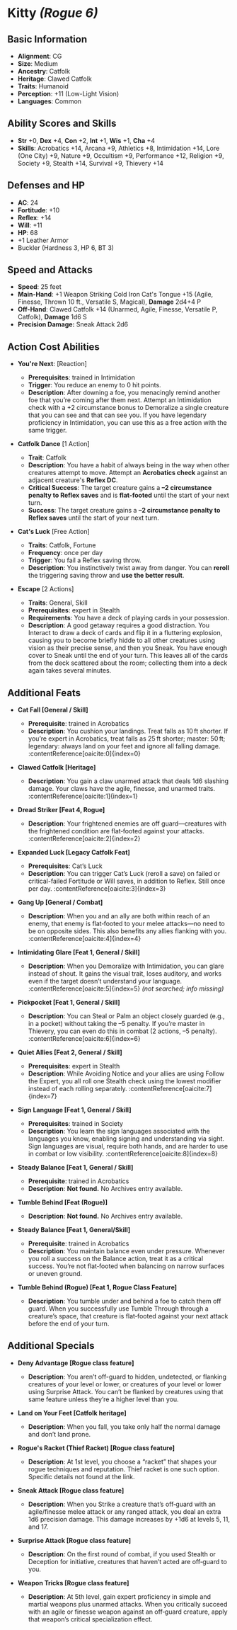 # Kitty *(Rogue 6)*

## Basic Information

- **Alignment**: CG
- **Size**: Medium
- **Ancestry**: Catfolk
- **Heritage**: Clawed Catfolk
- **Traits**: Humanoid
- **Perception**: +11 (Low-Light Vision)
- **Languages**: Common

## Ability Scores and Skills

- **Str** +0, **Dex** +4, **Con** +2, **Int** +1, **Wis** +1, **Cha** +4
- **Skills**: Acrobatics +14, Arcana +9, Athletics +8, Intimidation +14, Lore (One City) +9, Nature +9, Occultism +9, Performance +12, Religion +9, Society +9, Stealth +14, Survival +9, Thievery +14

## Defenses and HP

- **AC**: 24
- **Fortitude**: +10
- **Reflex**: +14
- **Will**: +11
- **HP**: 68
- +1 Leather Armor
- Buckler (Hardness 3, HP 6, BT 3)

## Speed and Attacks

- **Speed**: 25 feet
- **Main-Hand**: +1 Weapon Striking Cold Iron Cat's Tongue +15 (Agile, Finesse, Thrown 10 ft., Versatile S, Magical), **Damage** 2d4+4 P
- **Off-Hand**: Clawed Catfolk +14 (Unarmed, Agile, Finesse, Versatile P, Catfolk), **Damage** 1d6 S
- **Precision Damage:** Sneak Attack 2d6

## Action Cost Abilities

- **You're Next**: [Reaction]
  - **Prerequisites**: trained in Intimidation  
  - **Trigger**: You reduce an enemy to 0 hit points.
  - **Description**: After downing a foe, you menacingly remind another foe that you’re coming after them next. Attempt an Intimidation check with a +2 circumstance bonus to Demoralize a single creature that you can see and that can see you. If you have legendary proficiency in Intimidation, you can use this as a free action with the same trigger.

- **Catfolk Dance** [1 Action]
  - **Trait**: Catfolk  
  - **Description**: You have a habit of always being in the way when other creatures attempt to move. Attempt an **Acrobatics check** against an adjacent creature's **Reflex DC**.
  - **Critical Success**: The target creature gains a **–2 circumstance penalty to Reflex saves** and is **flat-footed** until the start of your next turn.
  - **Success**: The target creature gains a **–2 circumstance penalty to Reflex saves** until the start of your next turn.

- **Cat's Luck** [Free Action]
  - **Traits**: Catfolk, Fortune  
  - **Frequency**: once per day  
  - **Trigger**: You fail a Reflex saving throw.  
  - **Description**: You instinctively twist away from danger. You can **reroll** the triggering saving throw and **use the better result**.

- **Escape** [2 Actions]
  - **Traits**: General, Skill  
  - **Prerequisites**: expert in Stealth  
  - **Requirements**: You have a deck of playing cards in your possession.
  - **Description**: A good getaway requires a good distraction. You Interact to draw a deck of cards and flip it in a fluttering explosion, causing you to become briefly hidde to all other creatures using vision as their precise sense, and then you Sneak. You have enough cover to Sneak until the end of your turn. This leaves all of the cards from the deck scattered about the room; collecting them into a deck again takes several minutes.

## Additional Feats

- **Cat Fall [General / Skill]**
  - **Prerequisite**: trained in Acrobatics  
  - **Description**: You cushion your landings. Treat falls as 10 ft shorter. If you’re expert in Acrobatics, treat falls as 25 ft shorter; master: 50 ft; legendary: always land on your feet and ignore all falling damage. :contentReference[oaicite:0]{index=0}

- **Clawed Catfolk [Heritage]**
  - **Description**: You gain a claw unarmed attack that deals 1d6 slashing damage. Your claws have the agile, finesse, and unarmed traits. :contentReference[oaicite:1]{index=1}

- **Dread Striker [Feat 4, Rogue]**
  - **Description**: Your frightened enemies are off guard—creatures with the frightened condition are flat‑footed against your attacks. :contentReference[oaicite:2]{index=2}

- **Expanded Luck [Legacy Catfolk Feat]**
  - **Prerequisites**: Cat’s Luck  
  - **Description**: You can trigger Cat’s Luck (reroll a save) on failed or critical-failed Fortitude or Will saves, in addition to Reflex. Still once per day. :contentReference[oaicite:3]{index=3}

- **Gang Up [General / Combat]**
  - **Description**: When you and an ally are both within reach of an enemy, that enemy is flat‑footed to your melee attacks—no need to be on opposite sides. This also benefits any allies flanking with you. :contentReference[oaicite:4]{index=4}

- **Intimidating Glare [Feat 1, General / Skill]**
  - **Description**: When you Demoralize with Intimidation, you can glare instead of shout. It gains the visual trait, loses auditory, and works even if the target doesn’t understand your language. :contentReference[oaicite:5]{index=5} *(not searched; info missing)*

- **Pickpocket [Feat 1, General / Skill]**
  - **Description**: You can Steal or Palm an object closely guarded (e.g., in a pocket) without taking the –5 penalty. If you’re master in Thievery, you can even do this in combat (2 actions, –5 penalty). :contentReference[oaicite:6]{index=6}

- **Quiet Allies [Feat 2, General / Skill]**
  - **Prerequisites**: expert in Stealth  
  - **Description**: While Avoiding Notice and your allies are using Follow the Expert, you all roll one Stealth check using the lowest modifier instead of each rolling separately. :contentReference[oaicite:7]{index=7}

- **Sign Language [Feat 1, General / Skill]**
  - **Prerequisites**: trained in Society  
  - **Description**: You learn the sign languages associated with the languages you know, enabling signing and understanding via sight. Sign languages are visual, require both hands, and are harder to use in combat or low visibility. :contentReference[oaicite:8]{index=8}

- **Steady Balance [Feat 1, General / Skill]**
  - **Prerequisite**: trained in Acrobatics  
  - **Description**: **Not found.** No Archives entry available.

- **Tumble Behind [Feat (Rogue)]**
  - **Description**: **Not found.** No Archives entry available.

- **Steady Balance [Feat 1, General/Skill]**
  - **Prerequisite**: trained in Acrobatics  
  - **Description**: You maintain balance even under pressure. Whenever you roll a success on the Balance action, treat it as a critical success. You’re not flat‑footed when balancing on narrow surfaces or uneven ground. 

- **Tumble Behind (Rogue) [Feat 1, Rogue Class Feature]**
  - **Description**: You tumble under and behind a foe to catch them off guard. When you successfully use Tumble Through through a creature’s space, that creature is flat‑footed against your next attack before the end of your turn.


## Additional Specials

- **Deny Advantage [Rogue class feature]**  
  - **Description**: You aren’t off-guard to hidden, undetected, or flanking creatures of your level or lower, or creatures of your level or lower using Surprise Attack. You can’t be flanked by creatures using that same feature unless they’re a higher level than you. 

- **Land on Your Feet [Catfolk heritage]**  
  - **Description**: When you fall, you take only half the normal damage and don’t land prone.

- **Rogue's Racket (Thief Racket) [Rogue class feature]**  
  - **Description**: At 1st level, you choose a “racket” that shapes your rogue techniques and reputation. Thief racket is one such option. Specific details not found at the link.

- **Sneak Attack [Rogue class feature]**  
  - **Description**: When you Strike a creature that’s off‑guard with an agile/finesse melee attack or any ranged attack, you deal an extra 1d6 precision damage. This damage increases by +1d6 at levels 5, 11, and 17.

- **Surprise Attack [Rogue class feature]**  
  - **Description**: On the first round of combat, if you used Stealth or Deception for initiative, creatures that haven’t acted are off‑guard to you.

- **Weapon Tricks [Rogue class feature]**  
  - **Description**: At 5th level, gain expert proficiency in simple and martial weapons plus unarmed attacks. When you critically succeed with an agile or finesse weapon against an off‑guard creature, apply that weapon’s critical specialization effect. 

